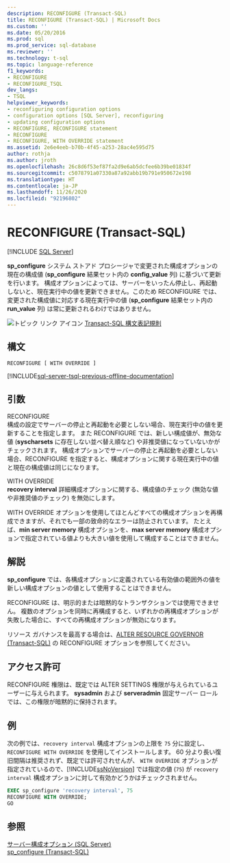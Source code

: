 ```yaml
---
description: RECONFIGURE (Transact-SQL)
title: RECONFIGURE (Transact-SQL) | Microsoft Docs
ms.custom: ''
ms.date: 05/20/2016
ms.prod: sql
ms.prod_service: sql-database
ms.reviewer: ''
ms.technology: t-sql
ms.topic: language-reference
f1_keywords:
- RECONFIGURE
- RECONFIGURE_TSQL
dev_langs:
- TSQL
helpviewer_keywords:
- reconfiguring configuration options
- configuration options [SQL Server], reconfiguring
- updating configuration options
- RECONFIGURE, RECONFIGURE statement
- RECONFIGURE
- RECONFIGURE, WITH OVERRIDE statement
ms.assetid: 2e6e4eeb-b70b-4f45-a253-28ac4e595d75
author: rothja
ms.author: jroth
ms.openlocfilehash: 26c8d6f53ef87fa2d9e6ab5dcfee6b39be01834f
ms.sourcegitcommit: c5078791a07330a87a92abb19b791e950672e198
ms.translationtype: HT
ms.contentlocale: ja-JP
ms.lasthandoff: 11/26/2020
ms.locfileid: "92196802"
---
```

# <a name="reconfigure-transact-sql"></a>RECONFIGURE (Transact-SQL)
[!INCLUDE [SQL Server](../../includes/applies-to-version/sqlserver.md)]

  **sp_configure** システム ストアド プロシージャで変更された構成オプションの現在の構成値 (**sp_configure** 結果セット内の **config_value** 列) に基づいて更新を行います。 構成オプションによっては、サーバーをいったん停止し、再起動しないと、現在実行中の値を更新できません。このため RECONFIGURE では、変更された構成値に対応する現在実行中の値 (**sp_configure** 結果セット内の **run_value** 列) は常に更新されるわけではありません。    
    
 ![トピック リンク アイコン](../../database-engine/configure-windows/media/topic-link.gif "トピック リンク アイコン") [Transact-SQL 構文表記規則](../../t-sql/language-elements/transact-sql-syntax-conventions-transact-sql.md)    
    
## <a name="syntax"></a>構文    
    
```syntaxsql
RECONFIGURE [ WITH OVERRIDE ]    
```    
    
[!INCLUDE[sql-server-tsql-previous-offline-documentation](../../includes/sql-server-tsql-previous-offline-documentation.md)]

## <a name="arguments"></a>引数
 RECONFIGURE    
 構成の設定でサーバーの停止と再起動を必要としない場合、現在実行中の値を更新することを指定します。 また RECONFIGURE では、新しい構成値が、無効な値 (**syscharsets** に存在しない並べ替え順など) や非推奨値になっていないかがチェックされます。 構成オプションでサーバーの停止と再起動を必要としない場合、RECONFIGURE を指定すると、構成オプションに関する現在実行中の値と現在の構成値は同じになります。    
    
 WITH OVERRIDE    
 **recovery interval** 詳細構成オプションに関する、構成値のチェック (無効な値や非推奨値のチェック) を無効にします。    
    
 WITH OVERRIDE オプションを使用してほとんどすべての構成オプションを再構成できますが、それでも一部の致命的なエラーは防止されています。 たとえば、**min server memory** 構成オプションを、**max server memory** 構成オプションで指定されている値よりも大きい値を使用して構成することはできません。
      
## <a name="remarks"></a>解説    
 **sp_configure** では、各構成オプションに定義されている有効値の範囲外の値を新しい構成オプションの値として使用することはできません。    
    
 RECONFIGURE は、明示的または暗黙的なトランザクションでは使用できません。 複数のオプションを同時に再構成すると、いずれかの再構成オプションが失敗した場合に、すべての再構成オプションが無効になります。    
    
 リソース ガバナンスを最高する場合は、[ALTER RESOURCE GOVERNOR &#40;Transact-SQL&#41;](../../t-sql/statements/alter-resource-governor-transact-sql.md) の RECONFIGURE オプションを参照してください。    
    
## <a name="permissions"></a>アクセス許可    
 RECONFIGURE 権限は、既定では ALTER SETTINGS 権限が与えられているユーザーに与えられます。 **sysadmin** および **serveradmin** 固定サーバー ロールでは、この権限が暗黙的に保持されます。    
    
## <a name="examples"></a>例    
 次の例では、`recovery interval` 構成オプションの上限を `75` 分に設定し、`RECONFIGURE WITH OVERRIDE` を使用してインストールします。 60 分より長い復旧間隔は推奨されず、既定では許可されせんが、 `WITH OVERRIDE` オプションが指定されているので、[!INCLUDE[ssNoVersion](../../includes/ssnoversion-md.md)] では指定の値 (`75`) が `recovery interval` 構成オプションに対して有効かどうかはチェックされません。    
    
```sql    
EXEC sp_configure 'recovery interval', 75    
RECONFIGURE WITH OVERRIDE;    
GO    
```    
    
## <a name="see-also"></a>参照    
 [サーバー構成オプション &#40;SQL Server&#41;](../../database-engine/configure-windows/server-configuration-options-sql-server.md)     
 [sp_configure &#40;Transact-SQL&#41;](../../relational-databases/system-stored-procedures/sp-configure-transact-sql.md)    
    
  
